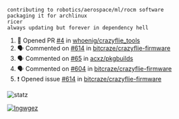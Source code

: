 ```
contributing to robotics/aerospace/ml/rocm software
packaging it for archlinux
ricer
always updating but forever in dependency hell
```

<!--START_SECTION:activity-->
1. 💪 Opened PR [#4](https://github.com//whoenig/crazyflie_tools/pull/4) in [whoenig/crazyflie_tools](https://github.com//whoenig/crazyflie_tools)
2. 🗣 Commented on [#614](https://github.com//bitcraze/crazyflie-firmware/issues/614) in [bitcraze/crazyflie-firmware](https://github.com//bitcraze/crazyflie-firmware)
3. 🗣 Commented on [#65](https://github.com//acxz/pkgbuilds/issues/65) in [acxz/pkgbuilds](https://github.com//acxz/pkgbuilds)
4. 🗣 Commented on [#604](https://github.com//bitcraze/crazyflie-firmware/issues/604) in [bitcraze/crazyflie-firmware](https://github.com//bitcraze/crazyflie-firmware)
5. ❗️ Opened issue [#614](https://github.com//bitcraze/crazyflie-firmware/issues/614) in [bitcraze/crazyflie-firmware](https://github.com//bitcraze/crazyflie-firmware)
<!--END_SECTION:activity-->


![statz](https://github-readme-stats.vercel.app/api?username=acxz&include_all_commits=true&show_icons=true)

[![lngwgez](https://github-readme-stats.vercel.app/api/top-langs/?username=acxz&layout=compact)](https://github.com/acxz/github-readme-stats)


<!--
**acxz/acxz** is a ✨ _special_ ✨ repository because its `README.md` (this file) appears on your GitHub profile.

Here are some ideas to get you started:

- 🔭 I’m currently working on ...
- 🌱 I’m currently learning ...
- 👯 I’m looking to collaborate on ...
- 🤔 I’m looking for help with ...
- 💬 Ask me about ...
- 📫 How to reach me: ...
- 😄 Pronouns: ...
- ⚡ Fun fact: ...
-->
